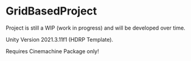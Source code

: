 # GridBasedProject
Project is still a WIP (work in progress) and will be developed over time.

Unity Version 2021.3.11f1 (HDRP Template).

Requires Cinemachine Package only!
